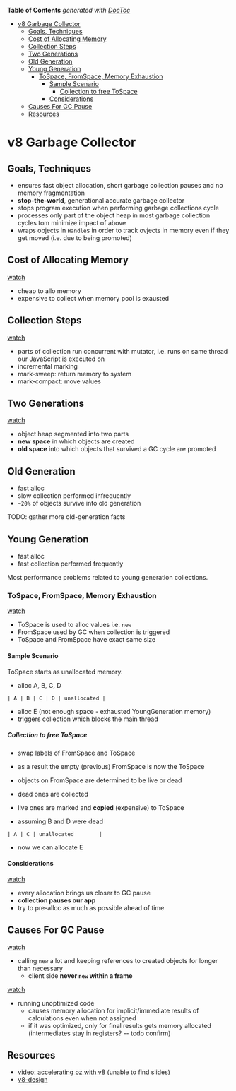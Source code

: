 <!-- START doctoc generated TOC please keep comment here to allow auto update -->
<!-- DON'T EDIT THIS SECTION, INSTEAD RE-RUN doctoc TO UPDATE -->
**Table of Contents**  *generated with [DocToc](http://doctoc.herokuapp.com/)*

- [v8 Garbage Collector](#v8-garbage-collector)
  - [Goals, Techniques](#goals-techniques)
  - [Cost of Allocating Memory](#cost-of-allocating-memory)
  - [Collection Steps](#collection-steps)
  - [Two Generations](#two-generations)
  - [Old Generation](#old-generation)
  - [Young Generation](#young-generation)
    - [ToSpace, FromSpace, Memory Exhaustion](#tospace-fromspace-memory-exhaustion)
      - [Sample Scenario](#sample-scenario)
        - [Collection to free ToSpace](#collection-to-free-tospace)
      - [Considerations](#considerations)
  - [Causes For GC Pause](#causes-for-gc-pause)
  - [Resources](#resources)

<!-- END doctoc generated TOC please keep comment here to allow auto update -->

# v8 Garbage Collector

## Goals, Techniques

- ensures fast object allocation, short garbage collection pauses and no memory fragmentation
- **stop-the-world**, generational accurate garbage collector
- stops program execution when performing garbage collections cycle
- processes only part of the object heap in most garbage collection cycles tom minimize impact of above
- wraps objects in `Handle`s in order to track ovjects in memory even if they get moved (i.e. due to being promoted)

## Cost of Allocating Memory

[watch](http://youtu.be/VhpdsjBUS3g?t=10m54s)

- cheap to allo memory
- expensive to collect when memory pool is exausted

## Collection Steps

[watch](http://youtu.be/VhpdsjBUS3g?t=12m30s)

- parts of collection run concurrent with mutator, i.e. runs on same thread our JavaScript is executed on
- incremental marking
- mark-sweep: return memory to system
- mark-compact:  move values

## Two Generations 

[watch](http://youtu.be/VhpdsjBUS3g?t=11m24s)

- object heap segmented into two parts
- **new space** in which objects are created
- **old space** into which objects that survived a GC cycle are promoted

## Old Generation

- fast alloc
- slow collection performed infrequently
- `~20%` of objects survive into old generation

TODO: gather more old-generation facts

## Young Generation

- fast alloc
- fast collection performed frequently

Most performance problems related to young generation collections.

### ToSpace, FromSpace, Memory Exhaustion

[watch](http://youtu.be/VhpdsjBUS3g?t=13m40s)

- ToSpace is used to alloc values i.e. `new`
- FromSpace used by GC when collection is triggered
- ToSpace and FromSpace have exact same size

#### Sample Scenario

ToSpace starts as unallocated memory.

- alloc A, B, C, D

```
| A | B | C | D | unallocated |
```

- alloc E (not enough space - exhausted YoungGeneration memory)
- triggers collection which blocks the main thread

##### Collection to free ToSpace

- swap labels of FromSpace and ToSpace
- as a result the empty (previous) FromSpace is now the ToSpace
- objects on FromSpace are determined to be live or dead
- dead ones are collected
- live ones are marked and **copied** (expensive) to ToSpace

- assuming B and D were dead

```
| A | C | unallocated        |
```

- now we can allocate E

#### Considerations

[watch](http://youtu.be/VhpdsjBUS3g?t=15m30s)

- every allocation brings us closer to GC pause
- **collection pauses our app**
- try to pre-alloc as much as possible ahead of time

## Causes For GC Pause

[watch](http://youtu.be/VhpdsjBUS3g?t=16m30s)

- calling `new` a lot and keeping references to created objects for longer than necessary
  - client side **never `new` within a frame**

[watch](http://youtu.be/VhpdsjBUS3g?t=17m15s)

- running unoptimized code
  - causes memory allocation for implicit/immediate results of calculations even when not assigned
  - if it was optimized, only for final results gets memory allocated (intermediates stay in registers? -- todo confirm)






  

















## Resources

- [video: accelerating oz with v8](https://www.youtube.com/watch?v=VhpdsjBUS3g) (unable to find slides)
- [v8-design](https://developers.google.com/v8/design#garb_coll)
